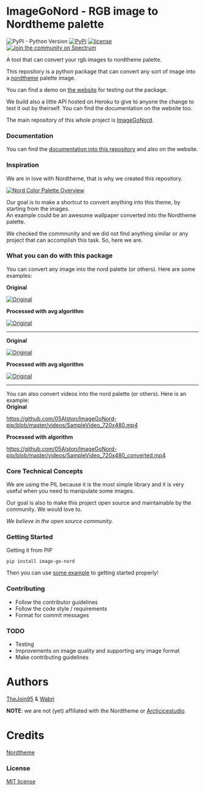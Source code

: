 # ImageGoNord - RGB image to Nordtheme palette

![PyPI - Python Version](https://img.shields.io/pypi/pyversions/image-go-nord)
[![PyPI](https://img.shields.io/pypi/v/image-go-nord)](https://pypi.org/project/image-go-nord/)
[![license](https://img.shields.io/badge/license-MIT-green)](https://github.com/Schrodinger-Hat/ImageGoNord-pip/blob/master/LICENSE)
[![Join the community on Spectrum](https://withspectrum.github.io/badge/badge.svg)](https://spectrum.chat/image-go-nord)

A tool that can convert your rgb images to nordtheme palette.

This repository is a python package that can convert any sort of image into a [nordtheme](https://github.com/arcticicestudio/nord) palette image.

You can find a demo on [the website](https://ign.schrodinger-hat.it) for testing out the package.

We build also a little API hosted on Heroku to give to anyone the change to test it out by theirself. You can find the documentation on the website too.

The main repository of this whole project is [ImageGoNord](https://github.com/Schrodinger-Hat/ImageGoNord).

### Documentation

You can find the [documentation into this repository](https://github.com/Schrodinger-Hat/ImageGoNord-pip/tree/master/docs) and also on the website.

<!--
@TODO
- Describe very briefly but clearly what the project does.
- State if it is out-of-the-box user-friendly, so it’s clear to the user.
- List its most useful/innovative/noteworthy features.
- State its goals/what problem(s) it solves.
- Note and briefly describe any key concepts (technical, philosophical, or both) important to the user’s understanding.
- Link to any supplementary blog posts or project main pages.
- Note its development status.
- If possible, include screenshots and demo videos.
-->

### Inspiration

We are in love with Nordtheme, that is why we created this repository.

[![Nord Color Palette Overview](https://raw.githubusercontent.com/arcticicestudio/nord-docs/develop/assets/images/nord/repository-color-palettes.svg?sanitize=true)](https://www.nordtheme.com/docs/colors-and-palettes)

Our goal is to make a shortcut to convert anything into this theme, by starting from the images.
<br>An example could be an awesome wallpaper converted into the Nordtheme palette.

We checked the commnunity and we did not find anything similar or any project that can accomplish this task. So, here we are.

### What you can do with this package

You can convert any image into the nord palette (or others). Here are some examples:

**Original**

[![Original](https://raw.githubusercontent.com/Schrodinger-Hat/ImageGoNord-pip/master/images/test.jpg)](https://raw.githubusercontent.com/Schrodinger-Hat/ImageGoNord-pip/master/images/test.jpg)


**Processed with avg algorithm**

[![Original](https://raw.githubusercontent.com/Schrodinger-Hat/ImageGoNord-pip/master/images/test-average.jpg)](https://raw.githubusercontent.com/Schrodinger-Hat/ImageGoNord-pip/master/images/test-average.jpg)


-----


**Original**

[![Original](https://raw.githubusercontent.com/Schrodinger-Hat/ImageGoNord-pip/master/images/test-profile.jpg)](https://raw.githubusercontent.com/Schrodinger-Hat/ImageGoNord-pip/master/images/test-profile.jpg)


**Processed with avg algorithm**

[![Original](https://raw.githubusercontent.com/Schrodinger-Hat/ImageGoNord-pip/master/images/test-profile-average.jpg)](https://raw.githubusercontent.com/Schrodinger-Hat/ImageGoNord-pip/master/images/test-profile-average.jpg)

-----

You can also convert videos into the nord palette (or others). Here is an example:  
**Original**  

https://github.com/05Alston/ImageGoNord-pip/blob/master/videos/SampleVideo_720x480.mp4

**Processed with algorithm**

https://github.com/05Alston/ImageGoNord-pip/blob/master/videos/SampleVideo_720x480_converted.mp4

### Core Technical Concepts

We are using the PIL because it is the most simple library and it is very useful when you need to manipulate some images.

Our goal is also to make this project open source and maintainable by the community. We would love to.

*We believe in the open source community.*

### Getting Started

Getting it from PIP

```
pip install image-go-nord
```

Then you can use [some example](https://github.com/Schrodinger-Hat/ImageGoNord-pip/tree/master/docs/example) to getting started properly!

### Contributing
- Follow the contributor guidelines
- Follow the code style / requirements
- Format for commit messages

### TODO
- Testing
- Improvements on image quality and supporting any image format
- Make contributing guidelines

# Authors

[TheJoin95](https://github.com/TheJoin95) & [Wabri](https://github.com/Wabri)

**NOTE**: we are not (yet) affiliated with the Nordtheme or [Arcticicestudio](https://github.com/arcticicestudio).

# Credits

[Nordtheme](https://www.nordtheme.com/)

### License

[MIT license](https://github.com/Schrodinger-Hat/ImageGoNord-pip/blob/master/LICENSE)
